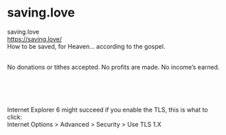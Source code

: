 # saving.love

saving.love <br>
https://saving.love/ <br>
How to be saved, for Heaven... according to the gospel. <br><br>

No donations or tithes accepted. No profits are made. No income’s earned. <br><br><br><br><br> 

Internet Explorer 6 might succeed if you enable the TLS, this is what to click: <br>Internet Options > Advanced > Security > Use TLS 1.X
